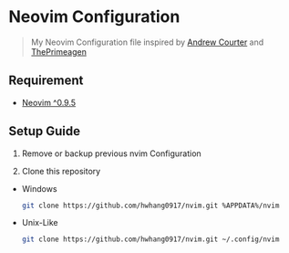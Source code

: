 # Neovim Configuration

> My Neovim Configuration file inspired by [Andrew Courter](https://www.youtube.com/@ascourter) and [ThePrimeagen](https://www.youtube.com/ThePrimeagen)

## Requirement

- [Neovim ^0.9.5](https://neovim.io/)

## Setup Guide

1. Remove or backup previous nvim Configuration

2. Clone this repository

- Windows

  ```sh
  git clone https://github.com/hwhang0917/nvim.git %APPDATA%/nvim
  ```

- Unix-Like

  ```sh
  git clone https://github.com/hwhang0917/nvim.git ~/.config/nvim
  ```
